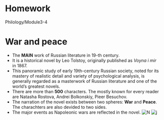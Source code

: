 # Homework
Philology/Module3-4
# War and peace
+ The **MAIN** work of Russian literature in 19-th century.
+ It is a historical novel by Leo Tolstoy, originally published as *Voyna i mir* in 1867. 
+ This panoramic study of early 19th-century Russian society, noted for its mastery of realistic detail and variety of psychological analysis, is generally regarded as a masterwork of Russian literature and one of the world’s greatest novels.
+ There are more than **500** characters. The mostly known for every reader are Natasha Rostova, Andrei Bolkonskiy, Pieer Besuchov.
+ The narration of the novel exists between two spheres: **War** and **Peace**. The charachters are also devided to two sides.
+ The major events as Napoleonic wars are reflected in the novel.
![N](https://buklya.com/l-n-tolstoj-vojna-i-mir.html.jpeg "W")
![j](https://www.google.ru/search?newwindow=1&rlz=1C1GGRV_enKG795KG795&biw=1242&bih=553&tbm=isch&sa=1&ei=MdJEXNjRMYH7sgGvsITgCg&q=%D0%B2%D0%BE%D0%B9%D0%BD%D0%B0+%D0%B8+%D0%BC%D0%B8%D1%80+%D0%BF%D0%B5%D1%80%D0%B2%D0%BE%D0%B5+%D0%B8%D0%B7%D0%B4%D0%B0%D0%BD%D0%B8%D0%B5&oq=%D0%B2%D0%BE%D0%B9%D0%BD%D0%B0+%D0%B8+%D0%BC%D0%B8%D1%80+%D0%BF%D0%B5%D1%80&gs_l=img.3.0.35i39j0l3j0i8i30l6.2085.5482..6700...2.0..0.184.696.4j2......1....1..gws-wiz-img.......0i67j0i2.KookLWem0Fo#imgrc=Kcg-hP56x7YvgM:)
